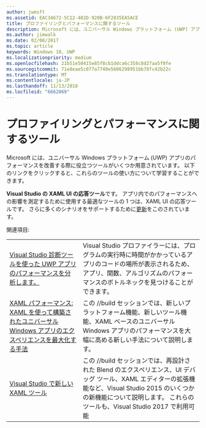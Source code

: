 ```yaml
---
author: jwmsft
ms.assetid: EAC34672-5C12-402D-920B-6F2835EA5ACE
title: プロファイリングとパフォーマンスに関するツール
description: Microsoft には、ユニバーサル Windows プラットフォーム (UWP) アプリのパフォーマンスを改善する際に役立つツールがいくつか用意されています。
ms.author: jimwalk
ms.date: 02/08/2017
ms.topic: article
keywords: Windows 10, UWP
ms.localizationpriority: medium
ms.openlocfilehash: 21b51e50415e85f8cb1ddca6c358c8d27aa5f0fe
ms.sourcegitcommit: 71e8eae5c077a7740e5606298951bb78fc42b22c
ms.translationtype: MT
ms.contentlocale: ja-JP
ms.lasthandoff: 11/13/2018
ms.locfileid: "6662869"
---
```

# <a name="tools-for-profiling-and-performance"></a>プロファイリングとパフォーマンスに関するツール


Microsoft には、ユニバーサル Windows プラットフォーム (UWP) アプリのパフォーマンスを改善する際に役立つツールがいくつか用意されています。 以下のリンクをクリックすると、これらのツールの使い方について学習することができます。

**Visual Studio の XAML UI の応答ツール**です。 アプリ内でのパフォーマンスへの影響を測定するために使用する最適なツールの 1 つは、XAML UI の応答ツールです。 さらに多くのシナリオをサポートするために[更新](http://blogs.msdn.com/b/wpf/archive/2015/01/14/new-ui-performance-analysis-tool-for-wpf-applications.aspx)をこのされています。

関連項目: 

|           |             |
|-----------|-------------|
| [Visual Studio 診断ツールを使った UWP アプリのパフォーマンスを分析します。](https://msdn.microsoft.com/library/windows/apps/xaml/hh696636.aspx) | Visual Studio プロファイラーには、プログラムの実行時に時間がかかっているアプリのコードの場所が表示されるため、アプリ、関数、アルゴリズムのパフォーマンスのボトルネックを見つけることができます。 |
| [XAML パフォーマンス: XAML を使って構築されたユニバーサル Windows アプリのエクスペリエンスを最大化する手法](https://channel9.msdn.com/Events/Build/2015/3-698) | この //build セッションでは、新しいプラットフォーム機能、新しいツール機能、XAML ベースのユニバーサル Windows アプリのパフォーマンスを大幅に高める新しい手法について説明します。 |
| [Visual Studio で新しい XAML ツール](https://channel9.msdn.com/Events/Build/2015/2-697) | この //build セッションでは、再設計された Blend のエクスペリエンス、UI デバッグ ツール、XAML エディターの拡張機能など、Visual Studio 2015 のいくつかの新機能について説明します。 これらのツールも、Visual Studio 2017 で利用可能 |
